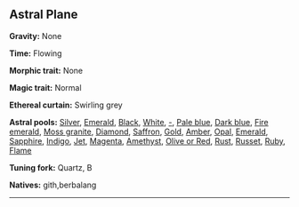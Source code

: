 ﻿## Astral Plane

**Gravity:** None

**Time:** Flowing

**Morphic trait:** None

**Magic trait:** Normal

**Ethereal curtain:** Swirling grey

**Astral pools:** [Silver](./5econtent/planes/materialplane.md), [Emerald](./5econtent/planes/planeoffaerie.md), [Black](./5econtent/planes/planeofshadow.md), [White](./5econtent/planes/etherealplane.md), [-](./5econtent/planes/astralplane.md), [Pale blue](./5econtent/planes/planeofair.md), [Dark blue](./5econtent/planes/planeofwater.md), [Fire emerald](./5econtent/planes/planeoffire.md), [Moss granite](./5econtent/planes/planeofearth.md), [Diamond](./5econtent/planes/clockworknirvanaofmechanus.md), [Saffron](./5econtent/planes/peaceablekingdomsofarcadia.md), [Gold](./5econtent/planes/sevenheavensofmountcelestia.md), [Amber](./5econtent/planes/twinparadisesofbytopia.md), [Opal](./5econtent/planes/blessedfieldsofelysium.md), [Emerald](./5econtent/planes/wildernessofthebeastlands.md), [Sapphire](./5econtent/planes/olympiangladesofarborea.md), [Indigo](./5econtent/planes/heroicdomainsofysgard.md), [Jet](./5econtent/planes/ever-changingchaosoflimbo.md), [Magenta](./5econtent/planes/windsweptdepthsofpandemonium.md), [Amethyst](./5econtent/planes/infinitelayersoftheabyss.md), [Olive or Red](./5econtent/planes/tarteriandepthsofcarceri.md), [Rust](./5econtent/planes/graywasteofhades.md), [Russet](./5econtent/planes/bleaketernityofgehenna.md), [Ruby](./5econtent/planes/ninehellsofbaator.md), [Flame](./5econtent/planes/infinitebattlefieldofacheron.md)

**Tuning fork:** Quartz, B

**Natives:** gith,berbalang

---

